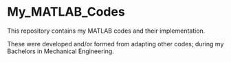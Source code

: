 # My_MATLAB_Codes
This repository contains my MATLAB codes and their implementation. 


These were developed and/or formed from adapting other codes; during my Bachelors in Mechanical Engineering.
